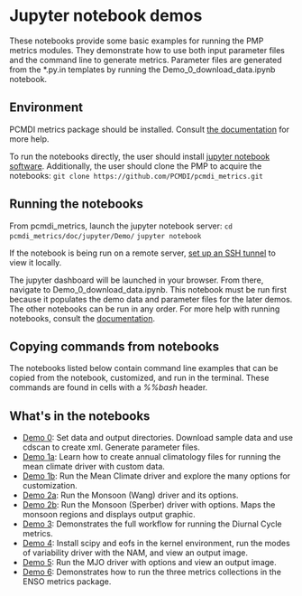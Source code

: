 # Jupyter notebook demos

These notebooks provide some basic examples for running the PMP metrics modules. They demonstrate how to use both input parameter files and the command line to generate metrics. Parameter files are generated from the \*.py.in templates by running the Demo_0_download_data.ipynb notebook.

## Environment
PCMDI metrics package should be installed. Consult [the documentation](http://pcmdi.github.io/pcmdi_metrics/install-using-anaconda.html) for more help.

To run the notebooks directly, the user should install [jupyter notebook software](https://jupyter.org/install). Additionally, the user should clone the PMP to acquire the notebooks:
`git clone https://github.com/PCMDI/pcmdi_metrics.git`

## Running the notebooks
From pcmdi_metrics, launch the jupyter notebook server:
`cd pcmdi_metrics/doc/jupyter/Demo/`
`jupyter notebook`

If the notebook is being run on a remote server, [set up an SSH tunnel](https://docs.anaconda.com/anaconda/user-guide/tasks/remote-jupyter-notebook/) to view it locally.

The jupyter dashboard will be launched in your browser. From there, navigate to Demo_0_download_data.ipynb. This notebook must be run first because it populates the demo data and parameter files for the later demos. The other notebooks can be run in any order. For more help with running notebooks, consult the [documentation](https://jupyter.readthedocs.io/en/latest/running.html#running).

## Copying commands from notebooks
The notebooks listed below contain command line examples that can be copied from the notebook, customized, and run in the terminal. These commands are found in cells with a *%%bash* header.

## What's in the notebooks
- [Demo 0](https://github.com/PCMDI/pcmdi_metrics/blob/main/doc/jupyter/Demo/Demo_0_download_data.ipynb): Set data and output directories. Download sample data and use cdscan to create xml. Generate parameter files.
- [Demo 1a](https://github.com/PCMDI/pcmdi_metrics/blob/main/doc/jupyter/Demo/Demo_1a_compute_climatologies.ipynb): Learn how to create annual climatology files for running the mean climate driver with custom data.
- [Demo 1b](https://github.com/PCMDI/pcmdi_metrics/blob/main/doc/jupyter/Demo/Demo_1_mean_climate.ipynb): Run the Mean Climate driver and explore the many options for customization.
- [Demo 2a](https://github.com/PCMDI/pcmdi_metrics/blob/main/doc/jupyter/Demo/Demo_2a_monsoon_wang.ipynb): Run the Monsoon (Wang) driver and its options.
- [Demo 2b](https://github.com/PCMDI/pcmdi_metrics/blob/main/doc/jupyter/Demo/Demo_2b_monsoon_sperber.ipynb): Run the Monsoon (Sperber) driver with options. Maps the monsoon regions and displays output graphic.
- [Demo 3](https://github.com/PCMDI/pcmdi_metrics/blob/main/doc/jupyter/Demo/Demo_3_diurnal_cycle.ipynb): Demonstrates the full workflow for running the Diurnal Cycle metrics.
- [Demo 4](https://github.com/PCMDI/pcmdi_metrics/blob/main/doc/jupyter/Demo/Demo_4_modes_of_variability.ipynb): Install scipy and eofs in the kernel environment, run the modes of variability driver with the NAM, and view an output image.
- [Demo 5](https://github.com/PCMDI/pcmdi_metrics/blob/main/doc/jupyter/Demo/Demo_5_mjo_metrics.ipynb): Run the MJO driver with options and view an output image.
- [Demo 6](https://github.com/PCMDI/pcmdi_metrics/blob/main/doc/jupyter/Demo/Demo_6_ENSO.ipynb): Demonstrates how to run the three metrics collections in the ENSO metrics package.
